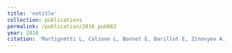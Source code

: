 ```yaml
---
title: 'notitle'
collection: publications
permalink: /publication/2016_pub062
year: 2016
citation: 'Martignetti L, Calzone L, Bonnet E, Barillot E, Zinovyev A. ROMA: Representation and Quantification of Module Activity from Target Expression Data. <i>Front Genet.</i> 2016. 7:18.'
---
```


